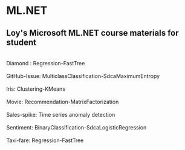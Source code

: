 # ML.NET
## Loy's Microsoft ML.NET course materials for student<br>
<br>
Diamond : Regression-FastTree<br>
<br>
GitHub-Issue: MulticlassClassification-SdcaMaximumEntropy<br>
<br>
Iris: Clustering-KMeans<br>
<br>
Movie: Recommendation-MatrixFactorization<br>
<br>
Sales-spike: Time series anomaly detection<br>
<br>
Sentiment: BinaryClassification-SdcaLogisticRegression<br>
<br>
Taxi-fare: Regression-FastTree<br>
<br>


